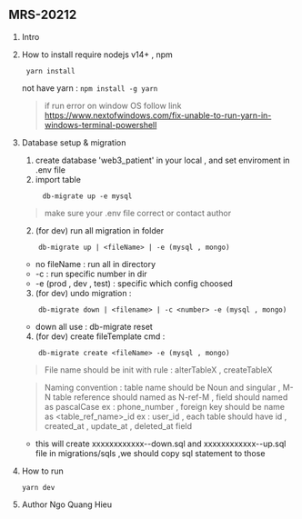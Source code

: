 ## MRS-20212

1. Intro

2. How to install
   require nodejs v14+ , npm
   ```
    yarn install
   ```
   not have yarn : `npm install -g yarn`

   > if run error on window OS follow
   link https://www.nextofwindows.com/fix-unable-to-run-yarn-in-windows-terminal-powershell

3. Database setup & migration
    1. create database 'web3_patient' in your local , and set enviroment in .env file
    2. import table
   ```
        db-migrate up -e mysql
   ```
   > make sure your .env file correct or contact author

    2. (for dev) run all migration in folder
    ```
        db-migrate up | <fileName> | -e (mysql , mongo)

    ```
    - no fileName : run all in directory
    - -c <number> : run specific number in dir
    - -e (prod , dev , test) : specific which config choosed

    3. (for dev) undo migration :
    ```
        db-migrate down | <filename> | -c <number> -e (mysql , mongo)
    ```
    - down all use : db-migrate reset

    4. (for dev) create fileTemplate cmd :
    ```
        db-migrate create <fileName> -e (mysql , mongo)
    ```
   > File name should be init with rule : alterTableX , createTableX

   > Naming convention : table name should be Noun and singular , M-N table reference should named as N-ref-M , field
   should named as pascalCase ex : phone_number , foreign key should be name as <table_ref_name>_id ex : user_id , each
   table should have id , created_at , update_at , deleted_at field
    - this will create xxxxxxxxxxxx-<fileName>-down.sql and xxxxxxxxxxxx-<fileName>-up.sql file in migrations/sqls ,we
      should copy sql statement to those
4. How to run
   ```
   yarn dev
   ```

5. Author
   Ngo Quang Hieu
